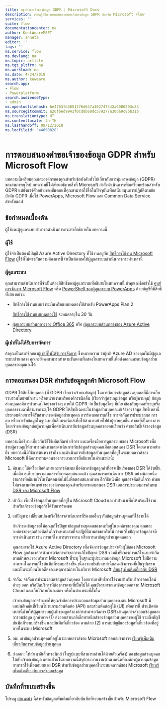 ```yaml
---
title: สรุปคำขอเจ้าของข้อมูล GDPR | Microsoft Docs
description: เรียนรู้วิธีการตอบสนองคำขอเจ้าของข้อมูล GDPR สำหรับ Microsoft Flow
services: ''
suite: flow
documentationcenter: na
author: KentWeareMSFT
manager: anneta
editor: ''
tags: ''
ms.service: flow
ms.devlang: na
ms.topic: article
ms.tgt_pltfrm: na
ms.workload: na
ms.date: 4/24/2018
ms.author: keweare
search.app:
- Flow
- Powerplatform
search.audienceType:
- admin
ms.openlocfilehash: 6e4763fd3851276d647a302747342a6980293c33
ms.sourcegitcommit: a20fbed9941f0cd8b69dc579277a30da9c8bb31b
ms.translationtype: HT
ms.contentlocale: th-TH
ms.lasthandoff: 09/12/2018
ms.locfileid: "44690820"
---
```

# <a name="responding-to-gdpr-data-subject-requests-for-microsoft-flow"></a>การตอบสนองคำขอเจ้าของข้อมูล GDPR สำหรับ Microsoft Flow

บทความนี้เตรียมคุณและองค์กรของคุณสำหรับข้อบังคับทั่วไปเกี่ยวกับการคุ้มครองข้อมูล (GDPR) ของสหภาพยุโรป บทความนี้ไม่เพียงอธิบายสิ่งที่ Microsoft กำลังดำเนินการเพื่อเตรียมพร้อมสำหรับ GDPR แต่ยังแชร์ตัวอย่างของขั้นตอนที่คุณสามารถใช้ได้ในปัจจุบันเพื่อสนับสนุนการปฏิบัติตามข้อบังคับ GDPR เมื่อใช้ PowerApps, Microsoft Flow และ Common Data Service สำหรับแอป

## <a name="prerequisites"></a>ข้อกำหนดเบื้องต้น

ผู้ใช้และผู้ดูแลระบบสามารถดำเนินการกระทำที่อธิบายในบทความนี้

### <a name="users"></a>ผู้ใช้

ผู้ใช้จำเป็นต้องมีบัญชี Azure Active Directory ที่ใช้งานอยู่กับ [สิทธิ์การใช้งาน Microsoft Flow](https://preview.flow.microsoft.com/pricing/) ผู้ใช้ที่ไม่ตรงกับความต้องการนี้จำเป็นต้องขอให้ผู้ดูแลระบบดำเนินการกระทำเหล่านี้

### <a name="administrators"></a>ผู้ดูแลระบบ

คุณสามารถดำเนินการที่จำเป็นต้องมีสิทธิ์ของผู้ดูแลระบบที่อธิบายในบทความนี้ ถ้าคุณลงชื่อเข้าใช้ [ศูนย์การจัดการ Microsoft Flow](https://admin.flow.microsoft.com/) หรือ [PowerShell ของผู้ดูแลระบบ PowerApps](https://go.microsoft.com/fwlink/?linkid=871804) ด้วยบัญชีที่มีสิทธิ์ทั้งสองอย่าง:

- สิทธิ์การใช้งานแบบชำระเงินหรือแบบทดลองใช้สำหรับ PowerApps Plan 2

    [สิทธิ์การใช้งานแบบทดลองใช้](http://web.powerapps.com/trial) จะหมดอายุใน 30 วัน

- [ผู้ดูแลระบบส่วนกลางของ Office 365](https://support.office.com/article/assign-admin-roles-in-office-365-for-business-eac4d046-1afd-4f1a-85fc-8219c79e1504) หรือ [ผู้ดูแลระบบส่วนกลางของ Azure Active Directory](https://docs.microsoft.com/azure/active-directory/active-directory-assign-admin-roles-azure-portal)

### <a name="unmanaged-tenants"></a>ผู้เช่าที่ไม่ได้รับการจัดการ
ถ้าคุณเป็นสมาชิกของ[ผู้เช่าที่ไม่ได้รับการจัดการ](https://docs.microsoft.com/azure/active-directory/domains-admin-takeover) ซึ่งหมายความ ว่าผู้เช่า Azure AD ของคุณไม่มีผู้ดูแลระบบส่วนกลาง คุณจะยังคงสามารถทำตามขั้นตอนที่แสดงในบทความนี้เพื่อส่งออกและลบข้อมูลส่วนบุคคลของคุณเองได้ 

## <a name="responding-to-dsrs-for-microsoft-flow-customer-data"></a>การตอบสนอง DSR สำหรับข้อมูลลูกค้า Microsoft Flow

GDPR ให้สิทธิ์กับบุคคล (ที่ GDPR เรียกว่าเจ้าของข้อมูล) ในการจัดการข้อมูลส่วนบุคคลที่มีการเก็บรวบรวมโดยพนักงาน หรือหน่วยงานหรือองค์กรชนิดอื่น (เรียกว่าผู้ควบคุมข้อมูล หรือผู้ควบคุม) ข้อมูลส่วนบุคคลมีการกำหนดไว้อย่างกว้างๆ ภายใต้ GDPR ว่าเป็นข้อมูลใดๆ ที่เกี่ยวข้องกับบุคคลที่ระบุหรือบุคคลธรรมดาที่สามารถระบุได้ GDPR ให้สิทธิ์เฉพาะในข้อมูลส่วนบุคคลแก่เจ้าของข้อมูล สิทธิ์เหล่านี้ประกอบด้วยการได้รับสำเนาของข้อมูลส่วนบุคคล การร้องขอการแก้ไข การจำกัดการประมวลผล การลบ หรือการรับข้อมูลในรูปแบบอิเล็กทรอนิกส์เพื่อให้สามารถย้ายไปยังผู้ควบคุมอื่น คำขอที่เป็นทางการโดยเจ้าของข้อมูลต่อผู้ควบคุมเพื่อดำเนินการกับข้อมูลส่วนบุคคลของตนเรียกว่า คำขอสิทธิ์เจ้าของข้อมูล (DSR)

บทความนี้อธิบายเกี่ยวกับวิธีใช้ผลิตภัณฑ์ บริการ และเครื่องมือการดูแลระบบของ Microsoft เพื่อช่วยผู้ควบคุมให้สามารถค้นหาและดำเนินการกับข้อมูลส่วนบุคคลเมื่อตอบสนอง DSR โดยเฉพาะอย่างยิ่ง บทความนี้มีวิธีการค้นหา เข้าถึง และดำเนินการกับข้อมูลส่วนบุคคลที่อยู่ในระบบคลาวด์ของ Microsoft นี่คือภาพรวมด่วนของกระบวนการที่อธิบายในคำแนะนำนี้:

1. ค้นพบ: ใช้เครื่องมือค้นหาและการค้นพบเพื่อค้นหาข้อมูลลูกค้าที่อาจเป็นเรื่องของ DSR ได้ง่ายขึ้น เมื่อมีการเก็บรวบรวมเอกสารที่อาจตอบสนองแล้ว คุณสามารถดำเนินการ DSR อย่างน้อยหนึ่งรายการที่อธิบายไว้ในขั้นตอนต่อไปนี้เพื่อตอบสนองคำขอ อีกวิธีหนึ่งคือ คุณอาจตัดสินใจว่า คำขอไม่ตรงตามคำแนะนำขององค์กรของคุณสำหรับการตอบสนอง DSR [เอกสารประกอบการค้นพบ DSR ของ Microsoft Flow](gdpr-dsr-discovery.md)

1. เข้าถึง: เรียกใช้ข้อมูลส่วนบุคคลที่อยู่ใน Microsoft Cloud และทำสำเนาเพื่อให้พร้อมใช้งานสำหรับเจ้าของข้อมูลถ้าได้รับการร้องขอ

1. แก้ปัญหา: เปลี่ยนแปลงหรือใช้การดำเนินการที่ร้องขออื่นๆ กับข้อมูลส่วนบุคคลที่ใช้งานได้

    ถ้าเจ้าของข้อมูลขอให้คุณแก้ไขปัญหาข้อมูลส่วนบุคคลของตนที่อยู่ในองค์กรของคุณ คุณและองค์กรของคุณต้องตัดสินใจว่าเหมาะสมที่จะปฏิบัติตามคำขอหรือไม่  การแก้ไขปัญหาข้อมูลอาจมีการดำเนินการ เช่น การแก้ไข การตรวจทาน หรือการเอาข้อมูลส่วนบุคคลออก

    คุณสามารถใช้ Azure Active Directory เพื่อจัดการข้อมูลประจำตัวผู้ใช้ของ Microsoft Flow ลูกค้าองค์กรสามารถจัดการคำขอการแก้ไขปัญหา DSR รวมถึงฟีเจอร์การแก้ไขแบบจำกัด ตามลักษณะของบริการ Microsoft ที่ระบุ  ในฐานะผู้ประมวลผลข้อมูล Microsoft ไม่มีความสามารถในการแก้ไขบันทึกที่ระบบสร้างขึ้น เนื่องจากบันทึกเหล่านี้แสดงกิจกรรมที่เป็นรูปธรรม และเป็นระเบียนในอดีตของเหตุการณ์ภายในบริการ Microsoft  [เรียนรู้เพิ่มเติมเกี่ยวกับ DSR](https://docs.microsoft.com/microsoft-365/compliance/gdpr-dsr-azure)

1. จำกัด: จำกัดการประมวลผลข้อมูลส่วนบุคคล โดยการเอาสิทธิ์การใช้งานสำหรับบริการออนไลน์ต่างๆ ออก หรือปิดบริการที่ต้องการตามที่เป็นไปได้ คุณยังสามารถเอาข้อมูลออกจาก Microsoft Cloud และเก็บไว้ภายในองค์กร หรือในตำแหน่งที่ตั้งอื่น

    เจ้าของข้อมูลอาจร้องขอให้คุณจำกัดการประมวลผลข้อมุลส่วนบุคคลของตน  Microsoft มีแอปพลิเคชันที่เขียนโปรแกรมส่วนติดต่อ (API) และส่วนติดต่อผู้ใช้ (UI) เพื่อการนี้  ส่วนติดต่อเหล่านี้ช่วยให้ผู้ดูแลระบบผู้เช่าของลูกค้าองค์กรสามารถจัดการ DSR ผ่านชุดการส่งออกข้อมูลและการลบข้อมูล ลูกค้าอาจ (1) ส่งออกสำเนาอิเล็กทรอนิกส์ของข้อมูลส่วนบุคคลของผู้ใช้ รวมถึงบัญชี บันทึกที่ระบบสร้างขึ้น และบันทึกที่เกี่ยวข้อง ตามด้วย (2) การลบบัญชีและข้อมูลที่เกี่ยวข้องที่อยู่ภายในระบบ Microsoft

1. ลบ: เอาข้อมูลส่วนบุคคลที่อยู่ในระบบคลาวด์ของ Microsoft ออกอย่างถาวร [เรียนรู้เพิ่มเติมเกี่ยวกับการลบข้อมูลส่วนบุคคล](gdpr-dsr-delete.md)

1. ส่งออก: ให้สำเนาอิเล็กทรอนิกส์ (ในรูปแบบที่สามารถอ่านได้ด้วยตัวเครื่อง) ของข้อมูลส่วนบุคคลให้กับเจ้าของข้อมูล แต่ละส่วนในบทความนี้สรุปกระบวนงานด้านเทคนิคที่องค์กรผู้ควบคุมข้อมูลสามารถใช้เพื่อตอบสนอง DSR สำหรับข้อมูลส่วนบุคคลในระบบคลาวด์ของ Microsoft [เรียนรู้เพิ่มเติมเกี่ยวกับการส่งออกข้อมูล](gdpr-dsr-export.md)

## <a name="system-generated-logs"></a>บันทึกที่ระบบสร้างขึ้น

โปรดดู [คำแนะนำ](https://docs.microsoft.com/powerapps/administrator/powerapps-gdpr-dsr-guide-systemlogs) นี้สำหรับข้อมูลเพิ่มเติมเกี่ยวกับบันทึกที่ระบบสร้างขึ้นสำหรับ Microsoft Flow
